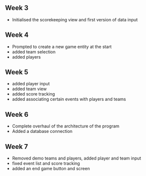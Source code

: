 ## Week 3
- Initialised the scorekeeping view and first version of data input
## Week 4
- Prompted to create a new game entity at the start
- added team selection
- added players
## Week 5
- added player input
- added team view
- added score tracking
- added associating certain events with players and teams
## Week 6
- Complete overhaul of the architecture of the program
- Added a database connection
## Week 7
- Removed demo teams and players, added player and team input
- fixed event list and score tracking
- added an end game button and screen
